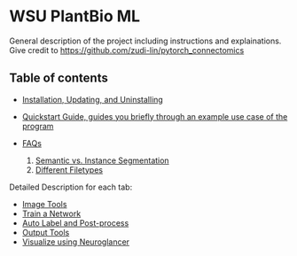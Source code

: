 # WSU PlantBio ML

General description of the project including instructions and explainations. Give credit to https://github.com/zudi-lin/pytorch_connectomics

## Table of contents

- [Installation, Updating, and Uninstalling](blob/main/Instructions/installation.md)

- [Quickstart Guide, guides you briefly through an example use case of the program](https://github.com/ajbrookhouse/WSU_PlantBio_ML/blob/main/Instructions/quickstart.md)

- [FAQs](https://github.com/ajbrookhouse/WSU_PlantBio_ML/blob/main/Instructions/faqs.md)

  1. [Semantic vs. Instance Segmentation](https://github.com/ajbrookhouse/WSU_PlantBio_ML/blob/main/Instructions/faqs.md#semantic-vs-instance-segmentation)
  2. [Different Filetypes](https://github.com/ajbrookhouse/WSU_PlantBio_ML/blob/main/Instructions/faqs.md#filetypes)

<!-- - [Flowchart of Program Flow](https://github.com/ajbrookhouse/WSU_PlantBio_ML/blob/main/screenshots/programFlowchart.png) -->

Detailed Description for each tab:

- [Image Tools](https://github.com/ajbrookhouse/WSU_PlantBio_ML/blob/main/Instructions/dataset.md)
- [Train a Network](https://github.com/ajbrookhouse/WSU_PlantBio_ML/blob/main/Instructions/training.md)
- [Auto Label and Post-process](https://github.com/ajbrookhouse/WSU_PlantBio_ML/blob/main/Instructions/autoLabel.md)
- [Output Tools](https://github.com/ajbrookhouse/WSU_PlantBio_ML/blob/main/Instructions/outputTools.md)
- [Visualize using Neuroglancer](https://github.com/ajbrookhouse/WSU_PlantBio_ML/blob/main/Instructions/visualize.md)
<!-- - [Create 3D Geometries(optional)](https://github.com/ajbrookhouse/WSU_PlantBio_ML/blob/main/Instructions/outputTools.md)
 - [Inspect the Auto Label Visually](https://github.com/ajbrookhouse/WSU_PlantBio_ML/blob/main/Instructions/evaluate.md#visually-compare-button) -->
